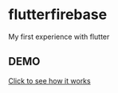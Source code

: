 # flutterfirebase

My first experience with flutter

## DEMO

<a  target="_blank"  href="https://myflutter2-b7088.web.app" > Click to see how it works </a>
